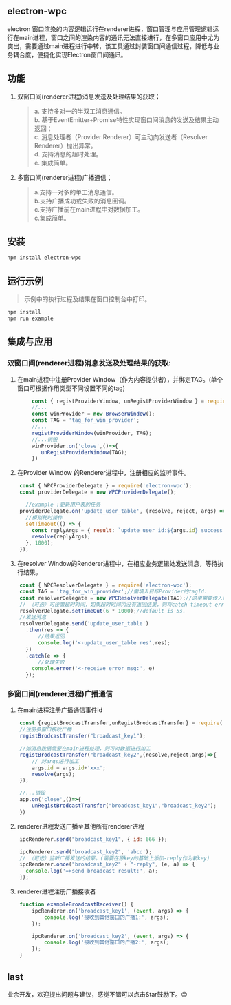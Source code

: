 ## electron-wpc

electron 窗口渲染的内容逻辑运行在renderer进程，窗口管理与应用管理逻辑运行在main进程，窗口之间的渲染内容的通讯无法直接进行，在多窗口应用中尤为突出，需要通过main进程进行中转，该工具通过封装窗口间通信过程，降低与业务耦合度，便捷化实现Electron窗口间通讯。

## 功能
1. 双窗口间(renderer进程)消息发送及处理结果的获取；
   > a. 支持多对一的半双工消息通信。\
    b. 基于EventEmitter+Promise特性实现窗口间消息的发送及结果主动返回；\
    c. 消息处理者（Provider Renderer）可主动向发送者（Resolver Renderer）抛出异常。\
    d. 支持消息的超时处理。\
    e. 集成简单。
2. 多窗口间(renderer进程)广播通信；
   > a.支持一对多的单工消息通信。\
    b.支持广播成功或失败的消息回调。\
    c.支持广播前在main进程中对数据加工。\
    c.集成简单。

## 安装
```powershell
npm install electron-wpc
```

## 运行示例

> 示例中的执行过程及结果在窗口控制台中打印。

```powershell
npm install
npm run example
```

## 集成与应用

### 双窗口间(renderer进程)消息发送及处理结果的获取:

1. 在main进程中注册Provider Window（作为内容提供者），并绑定TAG。(单个窗口可根据作用类型不同设置不同的tag)

```javascript
        const { registProviderWindow, unRegistProviderWindow } = require('electron-wpc');
        //...
        const winProvider = new BrowserWindow();
        const TAG = 'tag_for_win_provider';
        //...
        registProviderWindow(winProvider, TAG);
        //...销毁
        winProvider.on('close',()=>{
           unRegistProviderWindow(TAG); 
        })
```

2. 在Provider Window 的Renderer进程中，注册相应的监听事件。

```javascript
    const { WPCProviderDelegate } = require('electron-wpc');
    const providerDelegate = new WPCProviderDelegate();

      //example :更新用户表的任务
    providerDelegate.on('update_user_table', (resolve, reject, args) => {
      //模拟耗时操作
      setTimeout(() => {
        const replyArgs = { result: `update user id:${args.id} success!` };
        resolve(replyArgs);
      }, 1000);
    });

```

3. 在resolver Window的Renderer进程中，在相应业务逻辑处发送消息，等待执行结果。

```javascript
    const { WPCResolverDelegate } = require('electron-wpc');
    const TAG = 'tag_for_win_provider';//需填入目标Provider的tagId.
    const resolverDelegate = new WPCResolverDelegate(TAG);//这里需要传入tag以指定Provider
    // （可选）可设置超时时间，如果超时时间内没有返回结果，则将catch timeout error.
    resolverDelegate.setTimeOut(6 * 1000);//default is 5s.
    //发送消息
    resolverDelegate.send('update_user_table')
      .then(res => {
          //结果返回
          console.log('<-update_user_table res',res);
      })
      .catch(e => {
          //处理失败
        console.error('<-receive error msg:', e)
      });

```
### 多窗口间(renderer进程)广播通信

1. 在main进程注册广播通信事件id

```javascript
    const {registBrodcastTransfer,unRegistBrodcastTransfer} = require('electron-wpc');
    //注册多窗口接收广播
    registBrodcastTransfer("broadcast_key1");

    //如消息数据需要在main进程处理，则可对数据进行加工
    registBrodcastTransfer("broadcast_key2",(resolve,reject,args)=>{
        // 对args进行加工
        args.id = args.id+'xxx';
        resolve(args);
    });

    //...销毁
    app.on('close',()=>{
        unRegistBrodcastTransfer("broadcast_key1","broadcast_key2"); 
    })
```

2. renderer进程发送广播至其他所有renderer进程
```javascript
    ipcRenderer.send("broadcast_key1", { id: 666 });

    ipcRenderer.send("broadcast_key2", 'abcd');
    // （可选）监听广播发送的结果。(需要在原key的基础上添加-reply作为新key)
    ipcRenderer.once("broadcast_key2" + "-reply", (e, a) => {
      console.log('=>send broadcast result:', a);
    });

```

3. renderer进程注册广播接收者
```javascript
    function exampleBroadcastReceiver() {
        ipcRenderer.on('broadcast_key1', (event, args) => {
            console.log('接收到其他窗口的广播1:', args);
        });

        ipcRenderer.on('broadcast_key2', (event, args) => {
            console.log('接收到其他窗口的广播2:', args);
        });
    }
```

## last
业余开发，欢迎提出问题与建议，感觉不错可以点击Star鼓励下。😊
